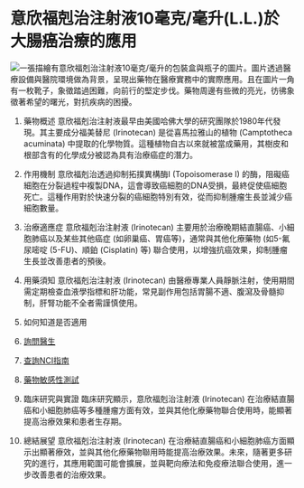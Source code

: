 # 意欣福剋治注射液10毫克/毫升(L.L.)於大腸癌治療的應用
![一張描繪有意欣福剋治注射液10毫克/毫升的包裝盒與瓶子的圖片。圖片透過醫療設備與醫院環境做為背景，呈現出藥物在醫療實務中的實際應用。且在圖片一角有一枚靴子，象徵踏過困難，向前行的堅定步伐。藥物周邊有些微的亮光，彷彿象徵著希望的曙光，對抗疾病的困擾。](https://i.imgur.com/23zRyGQ.jpeg)

1. 藥物概述
意欣福剋治注射液最早由美國哈佛大學的研究團隊於1980年代發現。其主要成分福美替尼 (Irinotecan) 是從喜馬拉雅山的植物 (Camptotheca acuminata) 中提取的化學物質。這種植物自古以來就被當成藥用，其樹皮和根部含有的化學成分被認為具有治療癌症的潛力。

2. 作用機制
意欣福剋治透過抑制拓撲異構酶I (Topoisomerase I) 的酶，阻礙癌細胞在分裂過程中複製DNA，這會導致癌細胞的DNA受損，最終促使癌細胞死亡。這種作用對於快速分裂的癌細胞特別有效，從而抑制腫瘤生長並減少癌細胞數量。

 3. 治療適應症
意欣福剋治注射液 (Irinotecan) 主要用於治療晚期結直腸癌、小細胞肺癌以及某些其他癌症 (如卵巢癌、胃癌等)，通常與其他化療藥物 (如5-氟尿嘧啶 (5-FU)、順鉑 (Cisplatin) 等) 聯合使用，以增強抗癌效果，抑制腫瘤生長並改善患者的預後。

4. 用藥須知
意欣福剋治注射液 (Irinotecan) 由醫療專業人員靜脈注射，使用期間需定期檢查血液學指標和肝功能，常見副作用包括胃腸不適、腹瀉及骨髓抑制，肝腎功能不全者需謹慎使用。 

5. 如何知道是否適用

1. [詢問醫生](./text/1-1.html)
2. [查詢NCI指南](./text/1-2.html)
3. [藥物敏感性測試](./text/1-3.html)

6. 臨床研究與實證
臨床研究顯示，意欣福剋治注射液 (Irinotecan) 在治療結直腸癌和小細胞肺癌等多種腫瘤方面有效，並與其他化療藥物聯合使用時，能顯著提高治療效果和患者生存期。

7. 總結展望
意欣福剋治注射液 (Irinotecan) 在治療結直腸癌和小細胞肺癌方面顯示出顯著療效，並與其他化療藥物聯用時能提高治療效果。未來，隨著更多研究的進行，其應用範圍可能會擴展，並與靶向療法和免疫療法聯合使用，進一步改善患者的治療效果。
